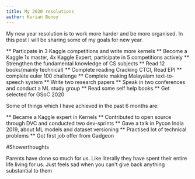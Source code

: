 ```yaml
---
title: My 2020 resolutions
author: Kurian Benoy
---
```


My new year resolution is to work more harder and be more organised. In this post I will be sharing some of
my goals for new year.


** Particpate in 3 Kaggle competitions and write more kernels
** Become a Kaggle 1x master, 4x Kaggle Expert, participate in 5 competitions actively
** Strengthen the fundamental knowledge of CS subjects
** Read 12 books(mainly technical)
** Complete reading Cracking CTCI, Read EPI
** complete euler 100 challenge
** Complete making Malayalam text-to-speech system
** Write two research papers
** Speak in two conferences and conduct a ML study group
** Read some self help books
** Get selected for GSoC 2020


Some of things which I have achieved in the past 6 months are:

** Became a Kaggle expert in Kernels
** Contributed to open source through DVC and conducted two dev-sprints
** Gave a talk in Pycon India 2019, about ML models and dataset versioning
** Practised lot of technical problems
** Got first job offer from Gadgeon

#Showerthoughts

Parents have done so much for us. Like literally they have spent their entire life living for us.
Just feels sad when you can't give back anything substantial to them

